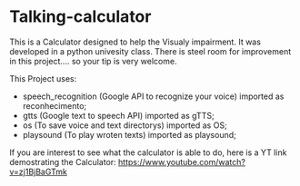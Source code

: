# Talking-calculator
This is a Calculator designed to help the Visualy impairment. It was developed in a python univesity class. There is steel room for improvement in this project.... so your tip is very welcome.

This Project uses: 
* speech_recognition (Google API to recognize your voice) imported as reconhecimento;
* gtts (Google text to speech API) imported as gTTS;
* os (To save voice and text directorys) imported as OS;
* playsound (To play wroten texts) imported as playsound;

If you are interest to see what the calculator is able to do, here is a YT link demostrating the Calculator: https://www.youtube.com/watch?v=zj1BjBaGTmk
